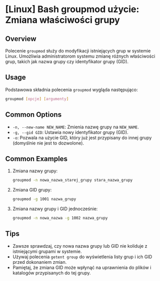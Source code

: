 # [Linux] Bash groupmod użycie: Zmiana właściwości grupy

## Overview
Polecenie `groupmod` służy do modyfikacji istniejących grup w systemie Linux. Umożliwia administratorom systemu zmianę różnych właściwości grup, takich jak nazwa grupy czy identyfikator grupy (GID).

## Usage
Podstawowa składnia polecenia `groupmod` wygląda następująco:

```bash
groupmod [opcje] [argumenty]
```

## Common Options
- `-n, --new-name NEW_NAME`: Zmienia nazwę grupy na `NEW_NAME`.
- `-g, --gid GID`: Ustawia nowy identyfikator grupy (GID).
- `-o`: Pozwala na użycie GID, który już jest przypisany do innej grupy (domyślnie nie jest to dozwolone).

## Common Examples
1. Zmiana nazwy grupy:
   ```bash
   groupmod -n nowa_nazwa_starej_grupy stara_nazwa_grupy
   ```

2. Zmiana GID grupy:
   ```bash
   groupmod -g 1001 nazwa_grupy
   ```

3. Zmiana nazwy grupy i GID jednocześnie:
   ```bash
   groupmod -n nowa_nazwa -g 1002 nazwa_grupy
   ```

## Tips
- Zawsze sprawdzaj, czy nowa nazwa grupy lub GID nie koliduje z istniejącymi grupami w systemie.
- Używaj polecenia `getent group` do wyświetlenia listy grup i ich GID przed dokonaniem zmian.
- Pamiętaj, że zmiana GID może wpłynąć na uprawnienia do plików i katalogów przypisanych do tej grupy.